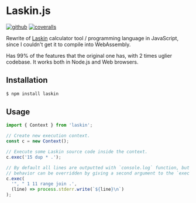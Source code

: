 # Laskin.js

[![github][github-image]][github-url]
[![coveralls][coveralls-image]][coveralls-url]

[github-image]: https://github.com/RauliL/laskin.js/actions/workflows/test.yml/badge.svg
[github-url]: https://github.com/RauliL/laskin.js/actions/workflows/test.yml
[coveralls-image]: https://coveralls.io/repos/github/RauliL/laskin.js/badge.svg
[coveralls-url]: https://coveralls.io/github/RauliL/laskin.js

Rewrite of [Laskin] calculator tool / programming language in JavaScript, since
I couldn't get it to compile into WebAssembly.

Has 99% of the features that the original one has, with 2 times uglier
codebase. It works both in Node.js and Web browsers.

[Laskin]: https://github.com/RauliL/laskin

## Installation

```bash
$ npm install laskin
```

## Usage

```TypeScript
import { Context } from 'laskin';

// Create new execution context.
const c = new Context();

// Execute some Laskin source code inside the context.
c.exec('15 dup * .');

// By default all lines are outputted with `console.log` function, but this
// behavior can be overridden by giving a second argument to the `exec` method.
c.exec(
  '", " 1 11 range join .',
  (line) => process.stderr.write(`${line}\n`)
);
```

